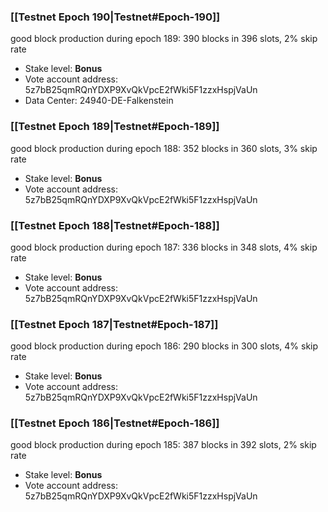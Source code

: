 ### [[Testnet Epoch 190|Testnet#Epoch-190]]
good block production during epoch 189: 390 blocks in 396 slots, 2% skip rate
* Stake level: **Bonus**
* Vote account address: 5z7bB25qmRQnYDXP9XvQkVpcE2fWki5F1zzxHspjVaUn
* Data Center: 24940-DE-Falkenstein
### [[Testnet Epoch 189|Testnet#Epoch-189]]
good block production during epoch 188: 352 blocks in 360 slots, 3% skip rate
* Stake level: **Bonus**
* Vote account address: 5z7bB25qmRQnYDXP9XvQkVpcE2fWki5F1zzxHspjVaUn
### [[Testnet Epoch 188|Testnet#Epoch-188]]
good block production during epoch 187: 336 blocks in 348 slots, 4% skip rate
* Stake level: **Bonus**
* Vote account address: 5z7bB25qmRQnYDXP9XvQkVpcE2fWki5F1zzxHspjVaUn
### [[Testnet Epoch 187|Testnet#Epoch-187]]
good block production during epoch 186: 290 blocks in 300 slots, 4% skip rate
* Stake level: **Bonus**
* Vote account address: 5z7bB25qmRQnYDXP9XvQkVpcE2fWki5F1zzxHspjVaUn
### [[Testnet Epoch 186|Testnet#Epoch-186]]
good block production during epoch 185: 387 blocks in 392 slots, 2% skip rate
* Stake level: **Bonus**
* Vote account address: 5z7bB25qmRQnYDXP9XvQkVpcE2fWki5F1zzxHspjVaUn